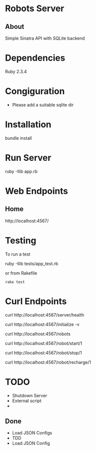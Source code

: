 Robots Server
=============

About
-----

Simple Sinatra API with SQLite backend

Dependencies
============
Ruby 2.3.4

Congiguration
=============

- Please add a suitable sqlite dir

Installation
============

bundle install

Run Server
==========
ruby -Ilib app.rb

Web Endpoints
=============

Home
----
http://localhost:4567/


Testing
=======
To run a test

ruby -Ilib tests/app_test.rb

or from Rakefile

`rake test`

Curl Endpoints
==============

curl http://localhost:4567/server/health

curl http://localhost:4567/initialize -v

curl http://localhost:4567/robots

curl http://localhost:4567/robot/start/1

curl http://localhost:4567/robot/stop/1

curl http://localhost:4567/robot/recharge/1



TODO
====
- Shutdown Server
- External script
- 

Done
----
- Load JSON Configs
- TDD
- Load JSON Config
